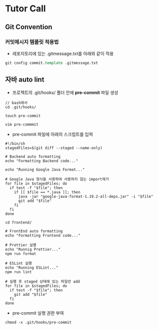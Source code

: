 # Tutor Call

## Git Convention
### 커밋메시지 템플릿 적용법

* 레포지토리에 있는 .gitmessage.txt를 아래와 같이 적용
```d
git config commit.template .gitmessage.txt
```
## 자바 auto lint
* 프로젝트의 .git/hooks/ 폴더 안에 **pre-commit** 파일 생성
```
// bash에서
cd .git/hooks/

touch pre-commit

vim pre-commmit
```

* pre-commit 파일에 아래의 스크립트를 입력
```
#!/bin/sh
stagedFiles=$(git diff --staged --name-only)

# Backend auto formatting
echo "Formatting Backend code..."

echo "Running Google Java Format..."

# Google Java 형식을 사용하여 사용하지 않는 import제거
for file in $stagedFiles; do
  if test -f "$file"; then
    if [[ $file == *.java ]]; then
      java -jar "google-java-format-1.19.2-all-deps.jar" -i "$file"
      git add "$file"
    fi
  fi
done

cd frontend/

# FrontEnd auto formatting
echo "Formatting Frontend code..."

# Prettier 실행
echo "Runnig Prettier..."
npm run format

# ESLint 실행
echo "Running ESLint..."
npm run lint

# 실행 후 staged 상태에 있는 파일만 add
for file in $stagedFiles; do
  if test -f "$file"; then
    git add "$file"
  fi
done
```

* pre-commit 실행 권한 부여
```
chmod -x .git/hooks/pre-commit
```
